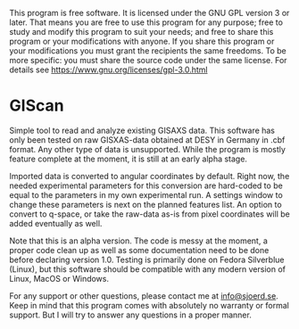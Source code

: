 This program is free software.
It is licensed under the GNU GPL version 3 or later.
That means you are free to use this program for any purpose;
free to study and modify this program to suit your needs;
and free to share this program or your modifications with anyone.
If you share this program or your modifications
you must grant the recipients the same freedoms.
To be more specific: you must share the source code under the same license.
For details see https://www.gnu.org/licenses/gpl-3.0.html

# GIScan
Simple tool to read and analyze existing GISAXS data. This software has only been tested on raw GISXAS-data obtained at
DESY in Germany in .cbf format. Any other type of data is unsupported. While the program is mostly feature complete at
the moment, it is still at an early alpha stage. 

Imported data is converted to angular coordinates by default. Right now, the needed experimental parameters for this
conversion are hard-coded to be equal to the parameters in my own experimental run. A settings window to change these 
parameters is next on the planned features list.
An option to convert to q-space, or take the raw-data as-is from pixel coordinates will be added eventually as well.

Note that this is an alpha version. The code is messy at the moment, a proper code clean up as well as some
documentation need to be done before declaring version 1.0. Testing is primarily done on Fedora Silverblue (Linux), but
this software should be compatible with any modern version of Linux, MacOS or Windows.

For any support or other questions, please contact me at info@sjoerd.se. Keep in mind that this program comes with 
absolutely no warranty or formal support. But I will try to answer any questions in a proper manner.
